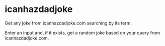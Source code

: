 # icanhazdadjoke
Get any joke from icanhazdadjoke.com searching by its term.

Enter an input and, if it exists, get a random joke based on your query from icanhazdadjoke.com.
